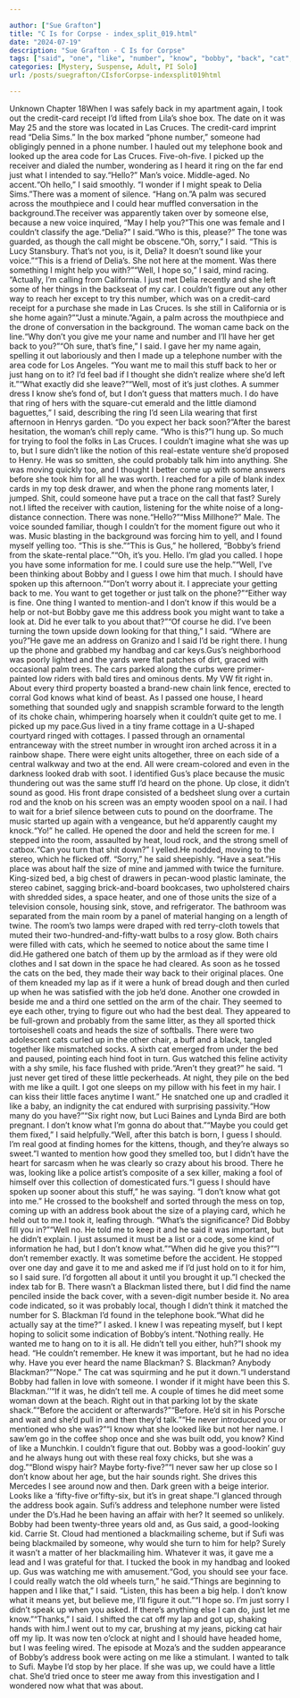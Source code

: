 ```yaml
---

author: ["Sue Grafton"]
title: "C Is for Corpse - index_split_019.html"
date: "2024-07-19"
description: "Sue Grafton - C Is for Corpse"
tags: ["said", "one", "like", "number", "know", "bobby", "back", "cat", "could", "delia", "phone", "book", "address", "someone", "might", "help", "well", "figure", "name", "get", "gave", "gu", "right", "blackman", "la"]
categories: [Mystery, Suspense, Adult, PI Solo]
url: /posts/suegrafton/CIsforCorpse-indexsplit019html

---
```



Unknown
Chapter 18When I was safely back in my apartment again, I took out the credit-card receipt I’d lifted from Lila’s shoe box. The date on it was May 25 and the store was located in Las Cruces. The credit-card imprint read “Delia Sims.” In the box marked “phone number,” someone had obligingly penned in a phone number. I hauled out my telephone book and looked up the area code for Las Cruces. Five-oh-five. I picked up the receiver and dialed the number, wondering as I heard it ring on the far end just what I intended to say.“Hello?” Man’s voice. Middle-aged. No accent.“Oh hello,” I said smoothly. “I wonder if I might speak to Delia Sims.”There was a moment of silence. “Hang on.”A palm was secured across the mouthpiece and I could hear muffled conversation in the background.The receiver was apparently taken over by someone else, because a new voice inquired, “May I help you?”This one was female and I couldn’t classify the age.“Delia?” I said.“Who is this, please?” The tone was guarded, as though the call might be obscene.“Oh, sorry,” I said. “This is Lucy Stansbury. That’s not you, is it, Delia? It doesn’t sound like your voice.”“This is a friend of Delia’s. She not here at the moment. Was there something I might help you with?”“Well, I hope so,” I said, mind racing. “Actually, I’m calling from California. I just met Delia recently and she left some of her things in the backseat of my car. I couldn’t figure out any other way to reach her except to try this number, which was on a credit-card receipt for a purchase she made in Las Cruces. Is she still in California or is she home again?”“Just a minute.”Again, a palm across the mouthpiece and the drone of conversation in the background. The woman came back on the line.“Why don’t you give me your name and number and I’ll have her get back to you?”“Oh sure, that’s fine,” I said. I gave her my name again, spelling it out laboriously and then I made up a telephone number with the area code for Los Angeles. “You want me to mail this stuff back to her or just hang on to it? I’d feel bad if I thought she didn’t realize where she’d left it.”“What exactly did she leave?”“Well, most of it’s just clothes. A summer dress I know she’s fond of, but I don’t guess that matters much. I do have that ring of hers with the square-cut emerald and the little diamond baguettes,” I said, describing the ring I’d seen Lila wearing that first afternoon in Henrys garden. “Do you expect her back soon?”After the barest hesitation, the woman’s chill reply came. “Who is this?”I hung up. So much for trying to fool the folks in Las Cruces. I couldn’t imagine what she was up to, but I sure didn’t like the notion of this real-estate venture she’d proposed to Henry. He was so smitten, she could probably talk him into anything. She was moving quickly too, and I thought I better come up with some answers before she took him for all he was worth. I reached for a pile of blank index cards in my top desk drawer, and when the phone rang moments later, I jumped. Shit, could someone have put a trace on the call that fast? Surely not.I lifted the receiver with caution, listening for the white noise of a long-distance connection. There was none.“Hello?”“Miss Millhone?” Male. The voice sounded familiar, though I couldn’t for the moment figure out who it was. Music blasting in the background was forcing him to yell, and I found myself yelling too. “This is she.”“This is Gus,” he hollered, “Bobby’s friend from the skate-rental place.”“Oh, it’s you. Hello. I’m glad you called. I hope you have some information for me. I could sure use the help.”“Well, I’ve been thinking about Bobby and I guess I owe him that much. I should have spoken up this afternoon.”“Don’t worry about it. I appreciate your getting back to me. You want to get together or just talk on the phone?”“Either way is fine. One thing I wanted to mention-and I don’t know if this would be a help or not-but Bobby gave me this address book you might want to take a look at. Did he ever talk to you about that?”“Of course he did. I’ve been turning the town upside down looking for that thing,” I said. “Where are you?”He gave me an address on Granizo and I said I’d be right there. I hung up the phone and grabbed my handbag and car keys.Gus’s neighborhood was poorly lighted and the yards were flat patches of dirt, graced with occasional palm trees. The cars parked along the curbs were primer-painted low riders with bald tires and ominous dents. My VW fit right in. About every third property boasted a brand-new chain link fence, erected to corral God knows what kind of beast. As I passed one house, I heard something that sounded ugly and snappish scramble forward to the length of its choke chain, whimpering hoarsely when it couldn’t quite get to me. I picked up my pace.Gus lived in a tiny frame cottage in a U-shaped courtyard ringed with cottages. I passed through an ornamental entranceway with the street number in wrought iron arched across it in a rainbow shape. There were eight units altogether, three on each side of a central walkway and two at the end. All were cream-colored and even in the darkness looked drab with soot. I identified Gus’s place because the music thundering out was the same stuff I’d heard on the phone. Up close, it didn’t sound as good. His front drape consisted of a bedsheet slung over a curtain rod and the knob on his screen was an empty wooden spool on a nail. I had to wait for a brief silence between cuts to pound on the doorframe. The music started up again with a vengeance, but he’d apparently caught my knock.“Yo!” he called. He opened the door and held the screen for me. I stepped into the room, assaulted by heat, loud rock, and the strong smell of catbox.“Can you turn that shit down?” I yelled.He nodded, moving to the stereo, which he flicked off. “Sorry,” he said sheepishly. “Have a seat.”His place was about half the size of mine and jammed with twice the furniture. King-sized bed, a big chest of drawers in pecan-wood plastic laminate, the stereo cabinet, sagging brick-and-board bookcases, two upholstered chairs with shredded sides, a space heater, and one of those units the size of a television console, housing sink, stove, and refrigerator. The bathroom was separated from the main room by a panel of material hanging on a length of twine. The room’s two lamps were draped with red terry-cloth towels that muted their two-hundred-and-fifty-watt bulbs to a rosy glow. Both chairs were filled with cats, which he seemed to notice about the same time I did.He gathered one batch of them up by the armload as if they were old clothes and I sat down in the space he had cleared. As soon as he tossed the cats on the bed, they made their way back to their original places. One of them kneaded my lap as if it were a hunk of bread dough and then curled up when he was satisfied with the job he’d done. Another one crowded in beside me and a third one settled on the arm of the chair. They seemed to eye each other, trying to figure out who had the best deal. They appeared to be full-grown and probably from the same litter, as they all sported thick tortoiseshell coats and heads the size of softballs. There were two adolescent cats curled up in the other chair, a buff and a black, tangled together like mismatched socks. A sixth cat emerged from under the bed and paused, pointing each hind foot in turn. Gus watched this feline activity with a shy smile, his face flushed with pride.“Aren’t they great?” he said. “I just never get tired of these little peckerheads. At night, they pile on the bed with me like a quilt. I got one sleeps on my pillow with his feet in my hair. I can kiss their little faces anytime I want.” He snatched one up and cradled it like a baby, an indignity the cat endured with surprising passivity.“How many do you have?”“Six right now, but Luci Baines and Lynda Bird are both pregnant. I don’t know what I’m gonna do about that.”“Maybe you could get them fixed,” I said helpfully.“Well, after this batch is born, I guess I should. I’m real good at finding homes for the kittens, though, and they’re always so sweet.”I wanted to mention how good they smelled too, but I didn’t have the heart for sarcasm when he was clearly so crazy about his brood. There he was, looking like a police artist’s composite of a sex killer, making a fool of himself over this collection of domesticated furs.“I guess I should have spoken up sooner about this stuff,” he was saying. “I don’t know what got into me.” He crossed to the bookshelf and sorted through the mess on top, coming up with an address book about the size of a playing card, which he held out to me.I took it, leafing through. “What’s the significance? Did Bobby fill you in?”“Well no. He told me to keep it and he said it was important, but he didn’t explain. I just assumed it must be a list or a code, some kind of information he had, but I don’t know what.”“When did he give you this?”“I don’t remember exactly. It was sometime before the accident. He stopped over one day and gave it to me and asked me if I’d just hold on to it for him, so I said sure. I’d forgotten all about it until you brought it up.”I checked the index tab for B. There wasn’t a Blackman listed there, but I did find the name penciled inside the back cover, with a seven-digit number beside it. No area code indicated, so it was probably local, though I didn’t think it matched the number for S. Blackman I’d found in the telephone book.“What did he actually say at the time?” I asked. I knew I was repeating myself, but I kept hoping to solicit some indication of Bobby’s intent.“Nothing really. He wanted me to hang on to it is all. He didn’t tell you either, huh?”I shook my head. “He couldn’t remember. He knew it was important, but he had no idea why. Have you ever heard the name Blackman? S. Blackman? Anybody Blackman?”“Nope.” The cat was squirming and he put it down.“I understand Bobby had fallen in love with someone. I wonder if it might have been this S. Blackman.’’“If it was, he didn’t tell me. A couple of times he did meet some woman down at the beach. Right out in that parking lot by the skate shack.”“Before the accident or afterwards?”“Before. He’d sit in his Porsche and wait and she’d pull in and then they’d talk.”“He never introduced you or mentioned who she was?”“I know what she looked like but not her name. I saw’em go in the coffee shop once and she was built odd, you know? Kind of like a Munchkin. I couldn’t figure that out. Bobby was a good-lookin’ guy and he always hung out with these real foxy chicks, but she was a dog.”“Blond wispy hair? Maybe forty-five?”“I never saw her up close so I don’t know about her age, but the hair sounds right. She drives this Mercedes I see around now and then. Dark green with a beige interior. Looks like a ‘fifty-five or’fifty-six, but it’s in great shape.”I glanced through the address book again. Sufi’s address and telephone number were listed under the D’s.Had he been having an affair with her? It seemed so unlikely. Bobby had been twenty-three years old and, as Gus said, a good-looking kid. Carrie St. Cloud had mentioned a blackmailing scheme, but if Sufi was being blackmailed by someone, why would she turn to him for help? Surely it wasn’t a matter of her blackmailing him. Whatever it was, it gave me a lead and I was grateful for that. I tucked the book in my handbag and looked up. Gus was watching me with amusement.“God, you should see your face. I could really watch the old wheels turn,” he said.“Things are beginning to happen and I like that,” I said. “Listen, this has been a big help. I don’t know what it means yet, but believe me, I’ll figure it out.”“I hope so. I’m just sorry I didn’t speak up when you asked. If there’s anything else I can do, just let me know.”“Thanks,” I said. I shifted the cat off my lap and got up, shaking hands with him.I went out to my car, brushing at my jeans, picking cat hair off my lip. It was now ten o’clock at night and I should have headed home, but I was feeling wired. The episode at Moza’s and the sudden appearance of Bobby’s address book were acting on me like a stimulant. I wanted to talk to Sufi. Maybe I’d stop by her place. If she was up, we could have a little chat. She’d tried once to steer me away from this investigation and I wondered now what that was about.
